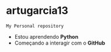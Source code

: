 # artugarcia13
```My Personal repository```
  -  Estou aprendendo **Python**
  -  Começando a interagir com o **GitHub**
